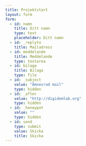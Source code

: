```yaml
---
title: Projektstart
layout: form
form:
  - id: namn
    title: Ditt namn
    type: text
    placeholder: Ditt namn
  - id: _replyto
    title: Mailadress
  - id: meddelande
    title: Meddelande
    type: textarea
  - id: bilaga
    title: Bilaga
    type: file
  - id: _subject
    value: "Ämnesrad mail"
    type: hidden
  - id: _after
    value: "http://digidemlab.org"
    type: hidden
  - id: _honeypot
    value: ""
    type: hidden
  - id: send
    type: submit
    value: Skicka
    title: Skicka
---
```


<!--
<form action="https://mailthis.to/you@mail.com"
    method="POST" encType="multipart/form-data">
    <input type="text" name="name" placeholder="Your name">
    <input type="email" name="_replyto" placeholder="Your email">
    <textarea name="message" placeholder="Enter your message here"></textarea>
    <input type="file" name="file" placeholder="Attachments (optional)">
    <input type="hidden" name="_subject" value="Contact form submitted">
    <input type="hidden" name="_after" value="https://myhomepage.net/">
    <input type="hidden" name="_honeypot" value="">
    <input type="hidden" name="_confirmation" value="">
    <input type="submit" value="Send">
</form>
-->
